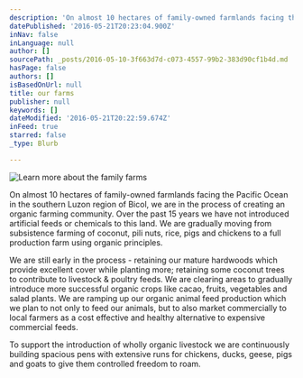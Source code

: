 ```yaml
---
description: 'On almost 10 hectares of family-owned farmlands facing the Pacific Ocean in the southern Luzon region of Bicol, we are in the process of creating an organic farming community. Over the past 15 years we have not introduced artificial feeds or chemicals to this land. We are gradually moving from subsistence farming of coconut, pili nuts, rice, pigs and chickens to a full production farm using organic principles.'
datePublished: '2016-05-21T20:23:04.900Z'
inNav: false
inLanguage: null
author: []
sourcePath: _posts/2016-05-10-3f663d7d-c073-4557-99b2-383d90cf1b4d.md
hasPage: false
authors: []
isBasedOnUrl: null
title: our farms
publisher: null
keywords: []
dateModified: '2016-05-21T20:22:59.674Z'
inFeed: true
starred: false
_type: Blurb

---
```

![Learn more about the family farms](https://the-grid-user-content.s3-us-west-2.amazonaws.com/0428d253-35f0-4d56-9312-6088c61a2710.jpg)

On almost 10 hectares of family-owned farmlands facing the Pacific Ocean in the southern Luzon region of Bicol, we are in the process of creating an organic farming community. Over the past 15 years we have not introduced artificial feeds or chemicals to this land. We are gradually moving from subsistence farming of coconut, pili nuts, rice, pigs and chickens to a full production farm using organic principles.

We are still early in the process - retaining our mature hardwoods which provide excellent cover while planting more; retaining some coconut trees to contribute to livestock & poultry feeds. We are clearing areas to gradually introduce more successful organic crops like cacao, fruits, vegetables and salad plants. We are ramping up our organic animal feed production which we plan to not only to feed our animals, but to also market commercially to local farmers as a cost effective and healthy alternative to expensive commercial feeds.

To support the introduction of wholly organic livestock we are continuously building spacious pens with extensive runs for chickens, ducks, geese, pigs and goats to give them controlled freedom to roam.